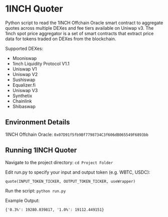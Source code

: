 # 1INCH Quoter

Python script to read the 1INCH Offchain Oracle smart contract to aggregate quotes across multiple DEXes and fee tiers available on Uniwap v3. The 1inch spot price aggregator is a set of smart contracts that extract price data for tokens traded on DEXes from the blockchain.

Supported DEXes:
- Mooniswap
- 1inch Liquidity Protocol V1.1
- Uniswap V1
- Uniswap V2
- Sushiswap
- Equalizer.fi
- Uniswap V3
- Synthetix
- Chainlink
- Shibaswap

## Environment Details

1INCH Offchain Oracle: `0x07D91f5fb9Bf7798734C3f606dB065549F6893bb`

## Running 1INCH Quoter

Navigate to the project directory:
`cd Project Folder`

Edit run.py to specify your input and output token (e.g. WBTC, USDC):

`quote(INPUT_TOKEN_TICKER, OUTPUT_TOKEN_TICKER, useWrapper)`

Run the script:
`python run.py`

Example Output:

`{'0.3%': 19280.039817, '1.0%': 19112.449151}`
